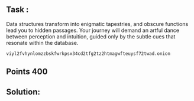 ## Task : 
Data structures transform into enigmatic tapestries, and obscure functions lead you to hidden passages. Your journey will demand an artful dance between perception and intuition, guided only by the subtle cues that resonate within the database.

`viyl2fvhynlomzzbskfwrkpsx34cd2tfg2tz2htmagwfteuysf72twad.onion`

## Points 400

## Solution:
